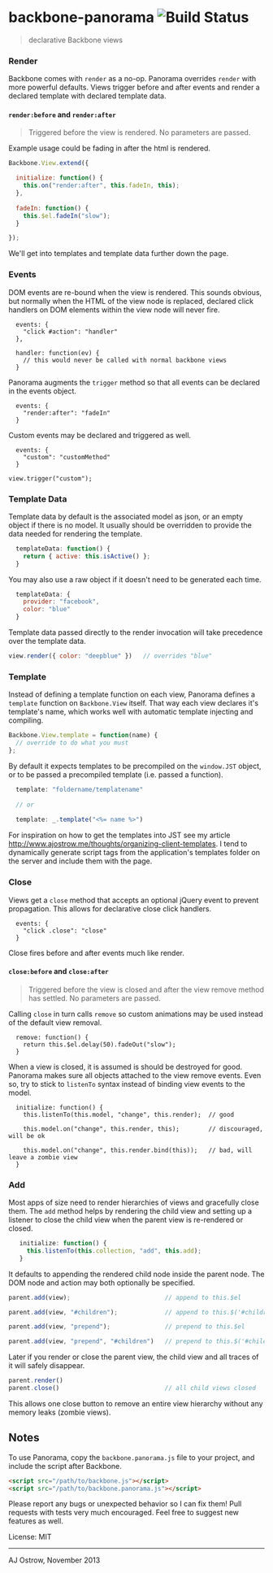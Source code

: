 # backbone-panorama ![Build Status](https://travis-ci.org/glencrossbrunet/backbone-panorama.png?branch=master)

> declarative Backbone views

### Render

Backbone comes with `render` as a no-op. Panorama overrides `render` with more powerful defaults. Views trigger before and after events and render a declared template with declared template data.

#### `render:before` and `render:after`

> Triggered before the view is rendered. No parameters are passed.

Example usage could be fading in after the html is rendered. 

```js
Backbone.View.extend({

  initialize: function() {
    this.on("render:after", this.fadeIn, this);
  },
  
  fadeIn: function() {
    this.$el.fadeIn("slow");
  }

});
```

We'll get into templates and template data further down the page. 

### Events

DOM events are re-bound when the view is rendered. This sounds obvious, but normally when the HTML of the view node is replaced, declared click handlers on DOM elements within the view node will never fire. 

```
  events: {
    "click #action": "handler"
  },
  
  handler: function(ev) {
    // this would never be called with normal backbone views
  }
```

Panorama augments the `trigger` method so that all events can be declared in the events object. 

```
  events: {
    "render:after": "fadeIn"
  }
```

Custom events may be declared and triggered as well. 

```
  events: {
    "custom": "customMethod"
  }
```

```
view.trigger("custom");
```

### Template Data

Template data by default is the associated model as json, or an empty object if there is no model. It usually should be overridden to provide the data needed for rendering the template. 

```js
  templateData: function() {
    return { active: this.isActive() };
  }
```

You may also use a raw object if it doesn't need to be generated each time.

```js
  templateData: {
    provider: "facebook",
    color: "blue"
  }
```

Template data passed directly to the render invocation will take precedence over the template data.

```js
view.render({ color: "deepblue" })   // overrides "blue"
```

### Template

Instead of defining a template function on each view, Panorama defines a `template` function on `Backbone.View` itself. That way each view declares it's template's name, which works well with automatic template injecting and compiling. 

```js
Backbone.View.template = function(name) {
  // override to do what you must
};
```

By default it expects templates to be precompiled on the `window.JST` object, or to be passed a precompiled template (i.e. passed a function).

```js
  template: "foldername/templatename"
  
  // or
  
  template: _.template("<%= name %>")
```

For inspiration on how to get the templates into JST see my article http://www.ajostrow.me/thoughts/organizing-client-templates. I tend to dynamically generate script tags from the application's templates folder on the server and include them with the page.

### Close

Views get a `close` method that accepts an optional jQuery event to prevent propagation. This allows for declarative close click handlers. 

```
  events: {
    "click .close": "close"
  }
```

Close fires before and after events much like render.

#### `close:before` and `close:after`

> Triggered before the view is closed and after the view remove method has settled. No parameters are passed.

Calling `close` in turn calls `remove` so custom animations may be used instead of the default view removal.

```
  remove: function() {
    return this.$el.delay(50).fadeOut("slow");
  }
```

When a view is closed, it is assumed is should be destroyed for good. Panorama makes sure all objects attached to the view remove events. Even so, try to stick to `listenTo` syntax instead of binding view events to the model. 

```
  initialize: function() {
    this.listenTo(this.model, "change", this.render);  // good
    
    this.model.on("change", this.render, this);        // discouraged, will be ok
    
    this.model.on("change", this.render.bind(this));   // bad, will leave a zombie view
  }
```

### Add

Most apps of size need to render hierarchies of views and gracefully close them. The `add` method helps by rendering the child view and setting up a listener to close the child view when the parent view is re-rendered or closed. 

```js
   initialize: function() {
     this.listenTo(this.collection, "add", this.add);
   }
```

It defaults to appending the rendered child node inside the parent node. The DOM node and action may both optionally be specified.

```js
parent.add(view);                          // append to this.$el

parent.add(view, "#children");             // append to this.$('#children')

parent.add(view, "prepend");               // prepend to this.$el

parent.add(view, "prepend", "#children")   // prepend to this.$('#children')
```

Later if you render or close the parent view, the child view and all traces of it will safely disappear. 

```js
parent.render()
parent.close()                             // all child views closed
```

This allows one close button to remove an entire view hierarchy without any memory leaks (zombie views). 

## Notes

To use Panorama, copy the `backbone.panorama.js` file to your project, and include the script after Backbone.

```html
<script src="/path/to/backbone.js"></script>
<script src="/path/to/backbone.panorama.js"></script>
```

Please report any bugs or unexpected behavior so I can fix them! Pull requests with tests very much encouraged. Feel free to suggest new features as well.   

License: MIT

---

AJ Ostrow, November 2013